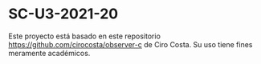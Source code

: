 # SC-U3-2021-20
Este proyecto está basado en este repositorio https://github.com/cirocosta/observer-c de Ciro Costa.
Su uso tiene fines meramente académicos.